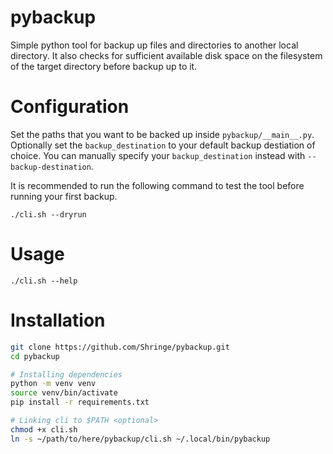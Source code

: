 
# pybackup
Simple python tool for backup up files and directories to another local directory. It also checks for sufficient available disk space on the filesystem of the target directory before backup up to it. 

# Configuration
Set the paths that you want to be backed up inside `pybackup/__main__.py`. Optionally set the `backup_destination` to your default backup destiation of choice. You can manually specify your `backup_destination` instead with `--backup-destination`. 

It is recommended to run the following command to test the tool before running your first backup.
```
./cli.sh --dryrun
```

# Usage
```
./cli.sh --help
```

# Installation
```bash
git clone https://github.com/Shringe/pybackup.git
cd pybackup

# Installing dependencies
python -m venv venv
source venv/bin/activate
pip install -r requirements.txt

# Linking cli to $PATH <optional>
chmod +x cli.sh
ln -s ~/path/to/here/pybackup/cli.sh ~/.local/bin/pybackup
```
